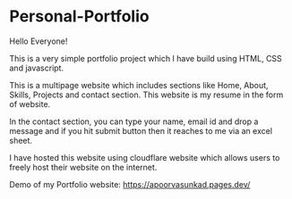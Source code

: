# Personal-Portfolio

Hello Everyone!

This is a very simple portfolio project which I have build using HTML, CSS and javascript.

This is a multipage website which includes sections like Home, About, Skills, Projects and contact section. This website is my resume in the form of website.

In the contact section, you can type your name, email id and drop a message and if you hit submit button then it reaches to me via an excel sheet.

I have hosted this website using cloudflare website which allows users to freely host their website on the internet.

Demo of my Portfolio website:
https://apoorvasunkad.pages.dev/